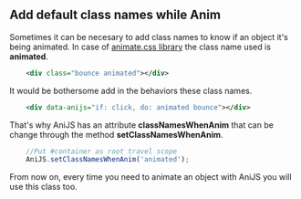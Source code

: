 ## Add default class names while Anim


Sometimes it can be necesary to add class names to know if an object it's being animated. In case of [animate.css library](http://daneden.github.io/animate.css/) the class name used is **animated**.

```xml
    <div class="bounce animated"></div>
```

It would be bothersome add in the behaviors these class names.

```xml
    <div data-anijs="if: click, do: animated bounce"></div>
```

That's why AniJS has an attribute **classNamesWhenAnim** that can be change through the method **setClassNamesWhenAnim**.

```javascript
    //Put #container as root travel scope
    AniJS.setClassNamesWhenAnim('animated');
```

From now on, every time you need to animate an object with AniJS you will use this class too.
